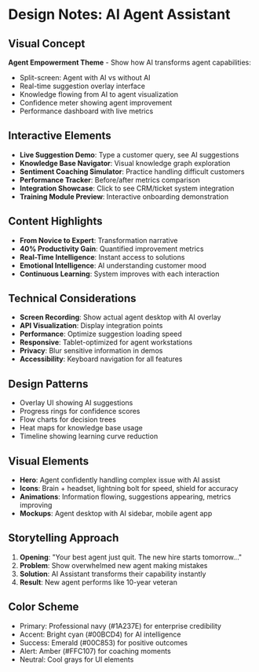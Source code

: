 # Design Notes: AI Agent Assistant

## Visual Concept
**Agent Empowerment Theme** - Show how AI transforms agent capabilities:
- Split-screen: Agent with AI vs without AI
- Real-time suggestion overlay interface
- Knowledge flowing from AI to agent visualization
- Confidence meter showing agent improvement
- Performance dashboard with live metrics

## Interactive Elements
- **Live Suggestion Demo**: Type a customer query, see AI suggestions
- **Knowledge Base Navigator**: Visual knowledge graph exploration
- **Sentiment Coaching Simulator**: Practice handling difficult customers
- **Performance Tracker**: Before/after metrics comparison
- **Integration Showcase**: Click to see CRM/ticket system integration
- **Training Module Preview**: Interactive onboarding demonstration

## Content Highlights
- **From Novice to Expert**: Transformation narrative
- **40% Productivity Gain**: Quantified improvement metrics
- **Real-Time Intelligence**: Instant access to solutions
- **Emotional Intelligence**: AI understanding customer mood
- **Continuous Learning**: System improves with each interaction

## Technical Considerations
- **Screen Recording**: Show actual agent desktop with AI overlay
- **API Visualization**: Display integration points
- **Performance**: Optimize suggestion loading speed
- **Responsive**: Tablet-optimized for agent workstations
- **Privacy**: Blur sensitive information in demos
- **Accessibility**: Keyboard navigation for all features

## Design Patterns
- Overlay UI showing AI suggestions
- Progress rings for confidence scores
- Flow charts for decision trees
- Heat maps for knowledge base usage
- Timeline showing learning curve reduction

## Visual Elements
- **Hero**: Agent confidently handling complex issue with AI assist
- **Icons**: Brain + headset, lightning bolt for speed, shield for accuracy
- **Animations**: Information flowing, suggestions appearing, metrics improving
- **Mockups**: Agent desktop with AI sidebar, mobile agent app

## Storytelling Approach
1. **Opening**: "Your best agent just quit. The new hire starts tomorrow..."
2. **Problem**: Show overwhelmed new agent making mistakes
3. **Solution**: AI Assistant transforms their capability instantly
4. **Result**: New agent performs like 10-year veteran

## Color Scheme
- Primary: Professional navy (#1A237E) for enterprise credibility
- Accent: Bright cyan (#00BCD4) for AI intelligence
- Success: Emerald (#00C853) for positive outcomes
- Alert: Amber (#FFC107) for coaching moments
- Neutral: Cool grays for UI elements